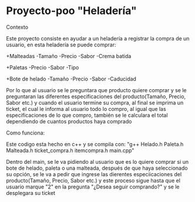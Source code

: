 # Proyecto-poo "Heladería"

Contexto

Este proyecto consiste en ayudar a un heladería a registrar la compra de un usuario, en esta heladería se puede comprar:

+Malteadas
  -Tamaño
  -Precio
  -Sabor
  -Crema batida
  
+Paletas
  -Precio
  -Sabor
  -Tipo

+Bote de helado
  -Tamaño
  -Precio
  -Sabor
  -Caducidad

Por lo que al usuario se le preguntara que producto quiere comprar y se le preguntaran las diferentes especificaciones del producto(Tamaño, Precio, Sabor etc.) y cuando el usuario termine su compra, al final se imprima un ticket, el cual le informa al usuario todo lo compro, al igual que las especificaciones de lo que compro, también se le calculara el total dependiendo de cuantos productos haya comprado

Como funciona:

Este codigo esta hecho en c++ y se compila con: "g++ Helado.h Paleta.h Malteada.h ticket_compra.h itemcompra.h main.cpp"

Dentro del main, se le va pidiendo al usuario que es lo quiere comprar si un bote de helado, paleta o una malteada, 
después de que haya seleccionado su opción, se le va a pedir que ingrese las dierentes especiicaciones del producto(Tamaño, Precio, Sabor etc.) y este proceso sigue hasta que el usuario marque "2" en la pregunta "¿Desea seguir comprando?" y se le desplegara su ticket






